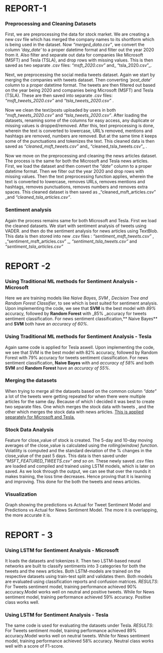 # REPORT-1 
### Preprocessing and Cleaning Datasets
First, we are preprocessing the data for stock market. We are creating a new csv file which has merged the company names to its shortform which is being used in the dataset. 
Now _“merged_data.csv”_, we convert the column _‘day_date’_ to a proper datetime format and filter out the year 2020 from it. Also filter and separate out data for companies like Microsoft (MSFT) and Tesla (TSLA), and drop rows with missing values. This is then saved as two separate .csv files: _“msft_2020.csv”_ and_ “tsla_2020.csv”_.


Next, we preprocessing the social media tweets dataset.
Again we start by merging the companies with tweets dataset. Then converting _‘post_date’_ column to a proper datetime format. The tweets are then filtered out based on the year being 2020 and companies being Microsoft (MSFT) and Tesla (TSLA). These are then saved into separate .csv files: _“msft_tweets_2020.csv”_  and _“tsla_tweets_2020.csv”_ .

Now we clean the text/posts uploaded by users in both  _“msft_tweets_2020.csv”_  and _“tsla_tweets_2020.csv”_. After loading the datasets, renaming some of the columns for easy access, any duplicate or missing values is dropped/removed. After this, text preprocessing is done, wherein the text is converted to lowercase, URL’s removed, mentions and hashtags are removed, numbers are removed. But at the same time it keeps some of the punctuations and tokenizes the text. This cleaned data is then saved as _“cleaned_msft_tweets.csv”_ and_ “cleaned_tsla_tweets.csv”_ .

Now we move on the preprocessing and cleaning the news articles dataset. 
The process is the same for both the Microsoft and Tesla news articles. 
First, we load the dataset and then convert the _“date”_ column to a proper datetime format. Then we filter out the year 2020 and drop rows with missing values. Then the text preprocessing function applies, wherein the text is converted to lowercase, removes URLs, removes mentions and hashtags, removes punctuations, removes numbers and removes extra spaces. This cleaned dataset is then saved as _“cleaned_msft_articles.csv” _and _“cleaned_tsla_articles.csv”_. 


### Sentiment analysis 
Again the process remains same for both Microsoft and Tesla. First we load the cleaned datasets. We start with sentiment analysis of tweets using VADER. and then do the sentiment analysis for news articles using TextBlob. This data is then stored into new .csv files : _“sentiment_msft_tweets.csv”_ ,  _“sentiment_msft_articles.csv” _, _“sentiment_tsla_tweets.csv”_ and _“sentiment_tsla_articles.csv”_

# REPORT -2 
### Using Traditional ML methods for Sentiment Analysis - Microsoft
Here we are training models like _Naive Bayes, SVM , Decision Tree and Random Forest Classifier_, to see which is best suited for sentiment analysis. Upon implementing the code, we see that **SVM** is the best model with _89%_ accuracy, followed by **Random Forest** with _85% _accuracy for tweets sentiment classification. For news sentiment classification,** Naive Bayes** and **SVM** both have an _accuracy of 60%_. 


### Using Traditional ML methods for Sentiment Analysis - Tesla
Again same code is applied for Tesla aswell.  Upon implementing the code, we see that SVM is the best model with 82% accuracy, followed by Random Forest with 79% accuracy for tweets sentiment classification. For news sentiment classification, **Naive Bayes** with and _accuracy of 58%_ and both **SVM** and **Random Forest** have an _accuracy of 55%_.


### Merging the datasets
When trying to merge all the datasets based on the common column _"date"_ a lot of the tweets were getting repeated for when there were multiple articles for the same day. Because of which I decided it was best to create two separate files. One which merges the stock data with tweets , and the other which merges the stock data with news articles. <ins> This is applied separately for Microsoft and Tesla. </ins>

### Stock Data Analysis
Feature for close_value of stock is created. The 5-day and 10-day moving averages of the close_value is calculated using the _rolling(window) function_. Volatility is computed and the standard deviation of the % changes in the close_value of the past 5 days. This data is then saved under _"MSFT_FEATURED_TWEETS.csv" and so on._
These newly saved .csv files are loaded and compiled and trained using LSTM models, which is later on saved. As we look through the output, we can see that over the rounds it makes training, the loss time decreases. Hence proving that it is learning and improving. This done for the both the tweets and news articles.


### Visualization
Graph showing the predictions vs Actual for Tweet Sentiment Model and Predictions vs Actual for News Sentiment Model. The more it is overlapping, the more accurate it is.


# REPORT - 3
### Using LSTM for Sentiment Analysis - Microsoft 
It loads the datasets and tokenizes it. Then two LSTM-based neural networks 
are built to classify sentiments into 3 categories for both the tweets and the news articles. Both LSTM-models are trained on the respective datasets using train-test split and validates them. Both models are evaluated using classification reports and confusion matrices.
_RESULTS_: 
For Tweets sentiment model, training performance achieved 90% accuracy.Model works well on neutral and positive tweets. While for News sentiment model, training performance achieved 59% accuracy. Positive class works well. 

### Using LSTM for Sentiment Analysis - Tesla
The same code is used for evaluating the datasets under Tesla. 
_RESULTS_: 
For Tweets sentiment model, training performance achieved 89% accuracy.Model works well on neutral tweets. While for News sentiment model, training performance achieved 58% accuracy. Neutral class works well with a score of F1-score.
